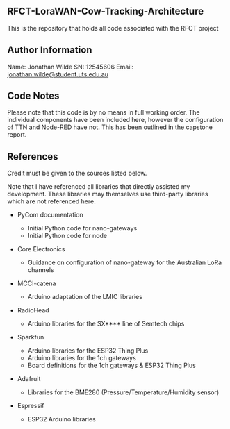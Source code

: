 ## RFCT-LoraWAN-Cow-Tracking-Architecture
 This is the repository that holds all code associated with the RFCT project

## Author Information
Name: Jonathan Wilde
SN: 12545606
Email: jonathan.wilde@student.uts.edu.au

## Code Notes
Please note that this code is by no means in full working order. The individual components have been included here, however the configuration of TTN and Node-RED have not. This has been outlined in the capstone report.

## References
Credit must be given to the sources listed below.

Note that I have referenced all libraries that directly assisted my development. These libraries may themselves use third-party libraries which are not referenced here.

- PyCom documentation
  - Initial Python code for nano-gateways
  - Initial Python code for node

- Core Electronics
  - Guidance on configuration of nano-gateway for the Australian LoRa channels

- MCCI-catena
  - Arduino adaptation of the LMIC libraries

- RadioHead
  - Arduino libraries for the SX**** line of Semtech chips

- Sparkfun
  - Arduino libraries for the ESP32 Thing Plus
  - Arduino libraries for the 1ch gateways
  - Board definitions for the 1ch gateways & ESP32 Thing Plus

- Adafruit
  - Libraries for the BME280 (Pressure/Temperature/Humidity sensor)

- Espressif
  - ESP32 Arduino libraries

